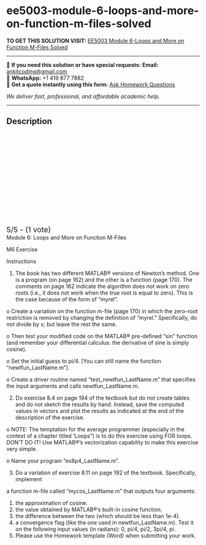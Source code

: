 # ee5003-module-6-loops-and-more-on-function-m-files-solved
**TO GET THIS SOLUTION VISIT:** [EE5003 Module 6-Loops and More on Function M-Files Solved](https://www.ankitcodinghub.com/product/ee5003-module-6-loops-and-more-on-function-m-files-solved/)


---

📩 **If you need this solution or have special requests:** **Email:** ankitcoding@gmail.com  
📱 **WhatsApp:** +1 419 877 7882  
📄 **Get a quote instantly using this form:** [Ask Homework Questions](https://www.ankitcodinghub.com/services/ask-homework-questions/)

*We deliver fast, professional, and affordable academic help.*

---

<h2>Description</h2>



<div class="kk-star-ratings kksr-auto kksr-align-center kksr-valign-top" data-payload="{&quot;align&quot;:&quot;center&quot;,&quot;id&quot;:&quot;96581&quot;,&quot;slug&quot;:&quot;default&quot;,&quot;valign&quot;:&quot;top&quot;,&quot;ignore&quot;:&quot;&quot;,&quot;reference&quot;:&quot;auto&quot;,&quot;class&quot;:&quot;&quot;,&quot;count&quot;:&quot;1&quot;,&quot;legendonly&quot;:&quot;&quot;,&quot;readonly&quot;:&quot;&quot;,&quot;score&quot;:&quot;5&quot;,&quot;starsonly&quot;:&quot;&quot;,&quot;best&quot;:&quot;5&quot;,&quot;gap&quot;:&quot;4&quot;,&quot;greet&quot;:&quot;Rate this product&quot;,&quot;legend&quot;:&quot;5\/5 - (1 vote)&quot;,&quot;size&quot;:&quot;24&quot;,&quot;title&quot;:&quot;EE5003 Module 6-Loops and More on Function M-Files Solved&quot;,&quot;width&quot;:&quot;138&quot;,&quot;_legend&quot;:&quot;{score}\/{best} - ({count} {votes})&quot;,&quot;font_factor&quot;:&quot;1.25&quot;}">

<div class="kksr-stars">

<div class="kksr-stars-inactive">
            <div class="kksr-star" data-star="1" style="padding-right: 4px">


<div class="kksr-icon" style="width: 24px; height: 24px;"></div>
        </div>
            <div class="kksr-star" data-star="2" style="padding-right: 4px">


<div class="kksr-icon" style="width: 24px; height: 24px;"></div>
        </div>
            <div class="kksr-star" data-star="3" style="padding-right: 4px">


<div class="kksr-icon" style="width: 24px; height: 24px;"></div>
        </div>
            <div class="kksr-star" data-star="4" style="padding-right: 4px">


<div class="kksr-icon" style="width: 24px; height: 24px;"></div>
        </div>
            <div class="kksr-star" data-star="5" style="padding-right: 4px">


<div class="kksr-icon" style="width: 24px; height: 24px;"></div>
        </div>
    </div>

<div class="kksr-stars-active" style="width: 138px;">
            <div class="kksr-star" style="padding-right: 4px">


<div class="kksr-icon" style="width: 24px; height: 24px;"></div>
        </div>
            <div class="kksr-star" style="padding-right: 4px">


<div class="kksr-icon" style="width: 24px; height: 24px;"></div>
        </div>
            <div class="kksr-star" style="padding-right: 4px">


<div class="kksr-icon" style="width: 24px; height: 24px;"></div>
        </div>
            <div class="kksr-star" style="padding-right: 4px">


<div class="kksr-icon" style="width: 24px; height: 24px;"></div>
        </div>
            <div class="kksr-star" style="padding-right: 4px">


<div class="kksr-icon" style="width: 24px; height: 24px;"></div>
        </div>
    </div>
</div>


<div class="kksr-legend" style="font-size: 19.2px;">
            5/5 - (1 vote)    </div>
    </div>
<div class="page" title="Page 1">
<div class="layoutArea">
<div class="column">
Module 6: Loops and More on Function M-Files

M6 Exercise

Instructions

1. The book has two different MATLAB® versions of Newton’s method. One is a program (on page 162) and the other is a function (page 170). The comments on page 162 indicate the algorithm does not work on zero roots (i.e., it does not work when the true root is equal to zero). This is the case because of the form of “myrel”.

o Create a variation on the function m-file (page 170) in which the zero-root restriction is removed by changing the definition of “myrel.” Specifically, do not divide by x; but leave the rest the same.

o Then test your modified code on the MATLAB® pre-defined “sin” function (and remember your differential calculus: the derivative of sine is simply cosine).

o Set the initial guess to pi/4. [You can still name the function “newtfun_LastName.m”].

o Create a driver routine named “test_newtfun_LastName.m” that specifies the input arguments and calls newtfun_LastName.m.

2. Do exercise 8.4 on page 194 of the textbook but do not create tables and do not sketch the results by hand. Instead, save the computed values in vectors and plot the results as indicated at the end of the description of the exercise.

o NOTE: The temptation for the average programmer (especially in the context of a chapter titled ‘Loops”) is to do this exercise using FOR loops. DON’T DO IT! Use MATLAB®’s vectorization capability to make this exercise very simple.

o Name your program “ex8p4_LastName.m”.

3. Do a variation of exercise 8.11 on page 192 of the textbook. Specifically, implement

a function m-file called “mycos_LastName.m” that outputs four arguments:

<ol>
<li>the approximation of cosine.</li>
<li>the value obtained by MATLAB®’s built-in cosine function.</li>
<li>the difference between the two (which should be less than 1e-4).</li>
<li>a convergence flag (like the one used in newtfun_LastName.m). Test it on the following input values (in radians): 0, pi/4, pi/2, 3pi/4, pi.</li>
<li>Please use the Homework template (Word) when submitting your work.</li>
</ol>
</div>
</div>
</div>
<div class="page" title="Page 2">
<div class="layoutArea">
<div class="column">
&nbsp;

</div>
</div>
</div>
